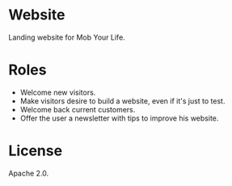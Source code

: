 # Website
Landing website for Mob Your Life.

# Roles
 * Welcome new visitors.
 * Make visitors desire to build a website, even if it's just to test.
 * Welcome back current customers.
 * Offer the user a newsletter with tips to improve his website.

# License
Apache 2.0.

